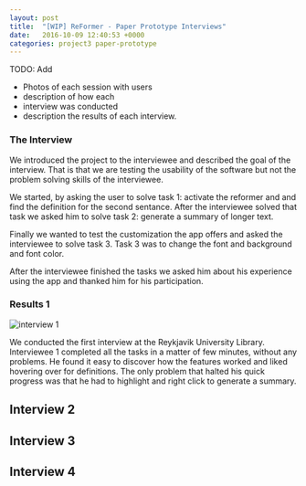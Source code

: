 ```yaml
---
layout: post
title:  "[WIP] ReFormer - Paper Prototype Interviews"
date:   2016-10-09 12:40:53 +0000
categories: project3 paper-prototype
---
```

TODO: Add 

- Photos of each session with users
- description of how each
- interview was conducted
- description the results of each interview. 



### The Interview

We introduced the project to the interviewee and described the goal of the interview. That is that we are testing the usability of the software but not the problem solving skills of the interviewee. 

We started, by asking the user to solve task 1: activate the reformer and and find the definition for the second sentance. After the interviewee solved that task we asked him to solve task 2: generate a summary of longer text.

Finally we wanted to test the customization the app offers and asked the interviewee to solve task 3. Task 3 was to change the font and background and font color.

After the interviewee finished the tasks we asked him about his experience using the app and thanked him for his participation.

### Results 1
![interview 1](https://raw.githubusercontent.com/NOTHGroup/nothgroup.github.io/master/image/interview1.jpg)

We conducted the first interview at the Reykjavik University Library. Interviewee 1 completed all the tasks in a matter of few minutes, without any problems. He found it easy to discover how the features worked and liked hovering over for definitions. The only problem that halted his quick progress was that he had to highlight and right click to generate a summary.
## Interview 2

## Interview 3

## Interview 4
